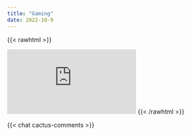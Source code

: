 ```yaml
---
title: "Gaming"
date: 2022-10-9
---
```


{{< rawhtml >}}
<iframe width="300" height="150" src="https://www.youtube.com/embed/live_stream?channel=UCl7aqYpewryAPRqpGmGpoIw" frameborder="0" allowfullscreen></iframe>
{{< /rawhtml >}}

{{< chat cactus-comments >}}
